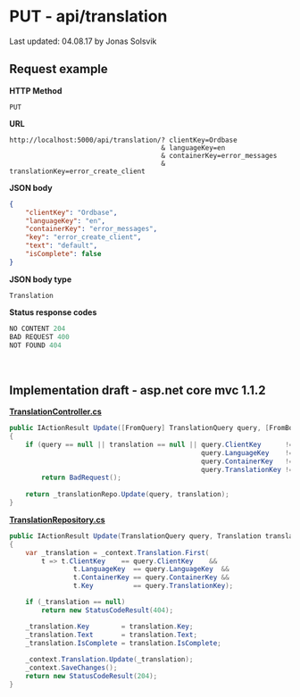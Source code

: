 # PUT - api/translation

Last updated: 04.08.17 by Jonas Solsvik

## Request example 

**HTTP Method**
```
PUT
```

**URL**
```url
http://localhost:5000/api/translation/? clientKey=Ordbase
                                      & languageKey=en
                                      & containerKey=error_messages
                                      & translationKey=error_create_client
``` 

**JSON body**
```json
{
    "clientKey": "Ordbase",
    "languageKey": "en",
    "containerKey": "error_messages",
    "key": "error_create_client",
    "text": "default",
    "isComplete": false
}
```
**JSON body type**
```
Translation
```


**Status response codes**
```cs
NO CONTENT 204
BAD REQUEST 400
NOT FOUND 404
```

<br>

## Implementation draft - asp.net core mvc 1.1.2

[**TranslationController.cs**](/Controllers/TranslationController.cs)
```cs
public IActionResult Update([FromQuery] TranslationQuery query, [FromBody] Translation translation)
{   
    if (query == null || translation == null || query.ClientKey      != translation.ClientKey    ||
                                                query.LanguageKey    != translation.LanguageKey  ||
                                                query.ContainerKey   != translation.ContainerKey ||
                                                query.TranslationKey != translation.Key) 
        return BadRequest();
    
    return _translationRepo.Update(query, translation);
}

```

[**TranslationRepository.cs**](/Repositories/TranslationRepository.cs)
```cs
public IActionResult Update(TranslationQuery query, Translation translation) 
{   
    var _translation = _context.Translation.First(
        t => t.ClientKey    == query.ClientKey    &&
                t.LanguageKey  == query.LanguageKey  &&
                t.ContainerKey == query.ContainerKey &&
                t.Key          == query.TranslationKey);

    if (_translation == null) 
        return new StatusCodeResult(404);

    _translation.Key        = translation.Key;
    _translation.Text       = translation.Text;
    _translation.IsComplete = translation.IsComplete;
    
    _context.Translation.Update(_translation);
    _context.SaveChanges();
    return new StatusCodeResult(204); 
}
```
